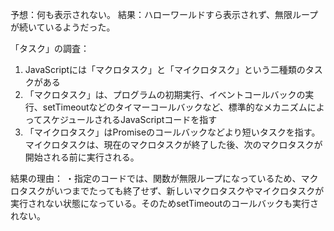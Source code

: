 予想：何も表示されない。
結果：ハローワールドすら表示されず、無限ループが続いているようだった。

「タスク」の調査：

1. JavaScriptには「マクロタスク」と「マイクロタスク」という二種類のタスクがある
2. 「マクロタスク」は、プログラムの初期実行、イベントコールバックの実行、setTimeoutなどのタイマーコールバックなど、標準的なメカニズムによってスケジュールされるJavaScriptコードを指す
3. 「マイクロタスク」はPromiseのコールバックなどより短いタスクを指す。マイクロタスクは、現在のマクロタスクが終了した後、次のマクロタスクが開始される前に実行される。

結果の理由：
・指定のコードでは、関数が無限ループになっているため、マクロタスクがいつまでたっても終了せず、新しいマクロタスクやマイクロタスクが実行されない状態になっている。そのためsetTimeoutのコールバックも実行されない。
